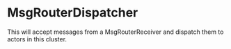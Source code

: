 # MsgRouterDispatcher

This will accept messages from a MsgRouterReceiver and dispatch them
to actors in this cluster.


